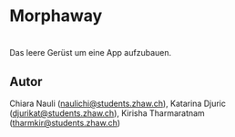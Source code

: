 # Morphaway
# 

Das leere Gerüst um eine App aufzubauen.

## Autor

Chiara Nauli (naulichi@students.zhaw.ch),
Katarina Djuric (djurikat@students.zhaw.ch),
Kirisha Tharmaratnam (tharmkir@students.zhaw.ch)


